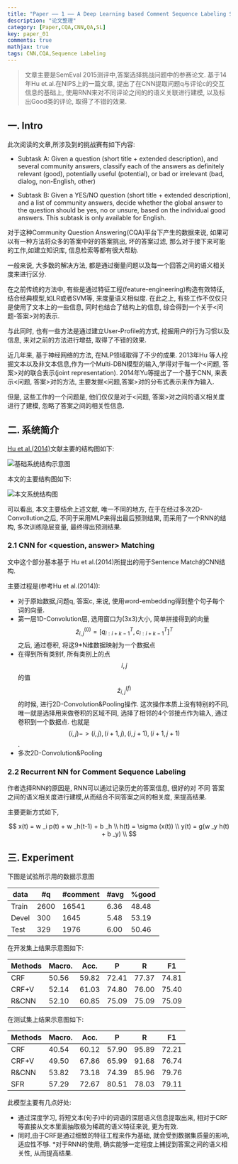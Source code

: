```yaml
---
title: "Paper —— 1 —— A Deep Learning based Comment Sequence Labeling System for Answer Selection Challenge X. Zhou’15 SemEval 2015"
description: "论文整理"
category: [Paper,CQA,CNN,QA,SL]
key: paper_01
comments: true
mathjax: true
tags: CNN,CQA,Sequence Labeling
---
```

> 文章主要是SemEval 2015测评中,答案选择挑战问题中的参赛论文. 基于14年Hu et.al.在NIPS上的一篇文章, 提出了在CNN提取问题q与评论c的交互信息的基础上, 使用RNN来对不同评论之间的的语义关联进行建模, 以及标出Good类的评论, 取得了不错的效果.


<!--more-->

## 一. Intro

此次阅读的文章,所涉及到的挑战赛有如下内容:

* Subtask A: Given a question (short title + extended description), and several community answers, classify each of the answers as
definitely relevant (good),
potentially useful (potential), or
bad or irrelevant (bad, dialog, non-English, other)

* Subtask B: Given a YES/NO question (short title + extended description), and a list of community answers, decide whether the global answer to the question should be yes, no or unsure, based on the individual good answers. This subtask is only available for English.

对于这种Community Question Answering(CQA)平台下产生的数据来说, 如果可以有一种方法将众多的答案中好的答案挑出, 坏的答案过滤, 那么对于接下来可能的工作,如建立知识库, 信息检索等都有很大帮助.

一般来说, 大多数的解决方法, 都是通过衡量问题以及每一个回答之间的语义相关度来进行区分.

在之前传统的方法中, 有些是通过特征工程(feature-engineering)构造有效特征, 结合经典模型,如LR或者SVM等, 来度量语义相似度.  在此之上, 有些工作不仅仅只是使用了文本上的一些信息, 同时也结合了结构上的信息, 综合得到一个关于<问题-答案>对的表示.

与此同时, 也有一些方法是通过建立User-Profile的方式, 挖掘用户的行为习惯以及信息, 来对之前的方法进行增益, 取得了不错的效果.

近几年来, 基于神经网络的方法, 在NLP领域取得了不少的成果. 2013年Hu 等人挖掘文本以及非文本信息,作为一个Multi-DBN模型的输入,学得对于每一个<问题, 答案>对的联合表示(joint representation). 2014年Yu等提出了一个基于CNN, 来表示<问题, 答案>对的方法, 主要发掘<问题,答案>对的分布式表示来作为输入.

但是, 这些工作的一个问题是, 他们仅仅是对于<问题, 答案>对之间的语义相关度进行了建模, 忽略了答案之间的相关性信息.

## 二. 系统简介

[Hu et al.(2014)](http://www.hangli-hl.com/uploads/3/1/6/8/3168008/hu-etal-nips2014.pdf)文献主要的结构图如下:

![基础系统结构示意图](http://7u2ldb.com1.z0.glb.clouddn.com/B_HU_CNN_MS.png)

本文的主要结构图如下:

![本文系统结构图](http://7u2ldb.com1.z0.glb.clouddn.com/X_zhou_CNNRNN_QA.png)

可以看出, 本文主要结余上述文献, 唯一不同的地方, 在于在经过多次2D-Convollution之后, 不同于采用MLP来得出最后预测结果, 而采用了一个RNN的结构, 多次训练隐层变量, 最终得出预测结果.

### 2.1 CNN for <question, answer> Matching

文中这个部分基本基于 Hu et al.(2014)所提出的用于Sentence Match的CNN结构.

主要过程是(参考Hu et al.(2014)):

* 对于原始数据,问题q, 答案c, 来说, 使用word-embedding得到整个句子每个词的向量.
* 第一层1D-Convolution层, 选用窗口为(3x3)大小, 简单拼接得到的向量$$\hat{z} _{i,j}^{(0)} = [q _{i:i+k-1}^T, c_{i:i+k-1}^T]^T$$之后, 通过卷积, 将这9*N维数据映射为一个数据点
* 在得到所有类别f, 所有类别上的点$$i,j$$的值$$\hat{z} _{i,j} ^{(f)}$$的时候, 进行2D-Convolution&Pooling操作. 这次操作本质上没有特别的不同,唯一就是选择用来做卷积的区域不同, 选择了相邻的4个邻接点作为输入, 通过卷积到一个数据点. 也就是 $$(i, j) -> (i,j), (i+1,j), (i,j+1), (i+1,j+1)$$.
* 多次2D-Convolution&Pooling

### 2.2 Recurrent NN for Comment Sequence Labeling

作者选择RNN的原因是, RNN可以通过记录历史的答案信息, 很好的对 不同 答案之间的语义相关度进行建模,从而结合不同答案之间的相关度, 来提高结果.

主要更新方式如下,

$$
x(t) = w _i p(t) + w _h(t-1) + b _h \\
h(t) = \sigma (x(t))  \\
y(t) = g(w _y h(t) + b _y) \\
$$

## 三. Experiment

下图是试验所示用的数据示意图

|data|#q|#comment|#avg|%good|
|-|-|-|-|-|
|Train|2600|16541|6.36|48.48|
|Devel|300|1645|5.48|53.19|
|Test|329|1976|6.00|50.46|

在开发集上结果示意图如下:

|Methods|Macro.|Acc.|P|R|F1|
|-|-|-|-|-|-|
|CRF|50.56|59.82|72.41|77.37|74.81|
|CRF+V|52.14|61.03|74.80|76.00|75.40|
|R&CNN|52.10|60.85|75.09|75.09|75.09|

在测试集上结果示意图如下:

|Methods|Macro.|Acc.|P|R|F1|
|-|-|-|-|-|-|
|CRF|40.54|60.12|57.90|95.89|72.21|
|CRF+V|49.50|67.86|65.99|91.68|76.74|
|R&CNN|53.82|73.18|74.39|85.96|79.76|
|SFR|57.29|72.67|80.51|78.03|79.11|

此模型主要有几点好处:

* 通过深度学习, 将短文本(句子)中的词语的深层语义信息提取出来, 相对于CRF等直接从文本里面抽取极为稀疏的语义特征来说, 更为有效.
* 同时,由于CRF是通过细致的特征工程来作为基础, 就会受到数据集质量的影响, 适应性不够.
*对于RNN的使用, 确实能够一定程度上捕捉到答案之间的语义相关性, 从而提高结果.

